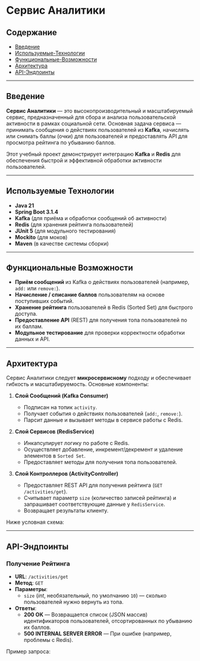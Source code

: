 # Сервис Аналитики

## Содержание

- [Введение](#введение)
- [Используемые-Технологии](#используемые-технологии)
- [Функциональные-Возможности](#функциональные-возможности)
- [Архитектура](#архитектура)
- [API-Эндпоинты](#api-эндпоинты)

---

## Введение

**Сервис Аналитики** — это высокопроизводительный и масштабируемый сервис, предназначенный для сбора и анализа пользовательской активности в рамках социальной сети. Основная задача сервиса — принимать сообщения о действиях пользователей из **Kafka**, начислять или снимать баллы (очки) для пользователей и предоставлять API для просмотра рейтинга по убыванию баллов.

Этот учебный проект демонстрирует интеграцию **Kafka** и **Redis** для обеспечения быстрой и эффективной обработки активности пользователей.

---

## Используемые Технологии

- **Java 21**
- **Spring Boot 3.1.4**
- **Kafka** (для приёма и обработки сообщений об активности)
- **Redis** (для хранения рейтинга пользователей)
- **JUnit 5** (для модульного тестирования)
- **Mockito** (для моков)
- **Maven** (в качестве системы сборки)

---

## Функциональные Возможности

- **Приём сообщений** из Kafka о действиях пользователей (например, `add:` или `remove:`).
- **Начисление / списание баллов** пользователям на основе поступивших событий.
- **Хранение рейтинга** пользователей в Redis (Sorted Set) для быстрого доступа.
- **Предоставление API** (REST) для получения топа пользователей по их баллам.
- **Модульное тестирование** для проверки корректности обработки данных и API.

---

## Архитектура

Сервис Аналитики следует **микросервисному** подходу и обеспечивает гибкость и масштабируемость. Основные компоненты:

1. **Слой Сообщений (Kafka Consumer)**
    - Подписан на топик `activity`.
    - Получает события о действиях пользователей (`add:`, `remove:`).
    - Парсит данные и вызывает методы в сервисе работы с Redis.

2. **Слой Сервисов (RedisService)**
    - Инкапсулирует логику по работе с Redis.
    - Осуществляет добавление, инкремент/декремент и удаление элементов в `Sorted Set`.
    - Предоставляет методы для получения топа пользователей.

3. **Слой Контроллеров (ActivityController)**
    - Предоставляет REST API для получения рейтинга (`GET /activities/get`).
    - Считывает параметр `size` (количество записей рейтинга) и запрашивает соответствующие данные у `RedisService`.
    - Возвращает результаты клиенту.

Ниже условная схема:

---

## API-Эндпоинты

### Получение Рейтинга

- **URL**: `/activities/get`
- **Метод**: `GET`
- **Параметры**:
    - `size` (*int*, необязательный, по умолчанию `10`) — сколько пользователей нужно вернуть из топа.
- **Ответы**:
    - **200 OK** — Возвращается список (JSON массив) идентификаторов пользователей, отсортированных по убыванию их баллов.
    - **500 INTERNAL SERVER ERROR** — При ошибке (например, проблемы с Redis).

Пример запроса: